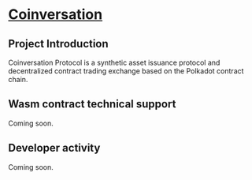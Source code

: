 # [Coinversation](http://coinversation.io/)


## Project Introduction

Coinversation Protocol is a synthetic asset issuance protocol and decentralized contract trading exchange based on the Polkadot contract chain.


## Wasm contract technical support

Coming soon.


## Developer activity

Coming soon.

